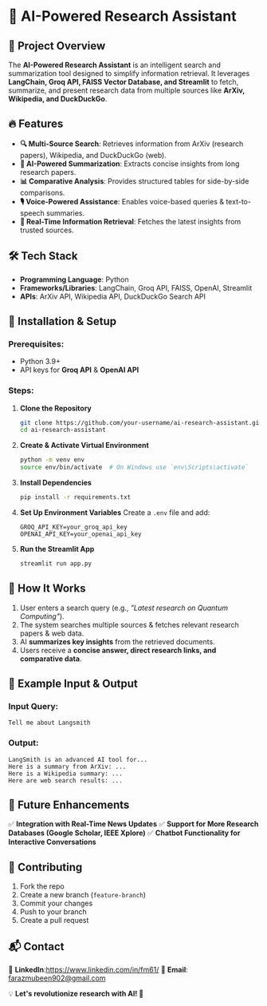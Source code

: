# 🚀 AI-Powered Research Assistant

## 📌 Project Overview
The **AI-Powered Research Assistant** is an intelligent search and summarization tool designed to simplify information retrieval. It leverages **LangChain, Groq API, FAISS Vector Database, and Streamlit** to fetch, summarize, and present research data from multiple sources like **ArXiv, Wikipedia, and DuckDuckGo**.

## 🔥 Features
- **🔍 Multi-Source Search**: Retrieves information from ArXiv (research papers), Wikipedia, and DuckDuckGo (web).
- **📑 AI-Powered Summarization**: Extracts concise insights from long research papers.
- **📊 Comparative Analysis**: Provides structured tables for side-by-side comparisons.
- **🎙️ Voice-Powered Assistance**: Enables voice-based queries & text-to-speech summaries.
- **📡 Real-Time Information Retrieval**: Fetches the latest insights from trusted sources.

## 🛠️ Tech Stack
- **Programming Language**: Python
- **Frameworks/Libraries**: LangChain, Groq API, FAISS, OpenAI, Streamlit
- **APIs**: ArXiv API, Wikipedia API, DuckDuckGo Search API

## 🚀 Installation & Setup
### Prerequisites:
- Python 3.9+
- API keys for **Groq API** & **OpenAI API**

### Steps:
1. **Clone the Repository**
   ```bash
   git clone https://github.com/your-username/ai-research-assistant.git
   cd ai-research-assistant
   ```
2. **Create & Activate Virtual Environment**
   ```bash
   python -m venv env
   source env/bin/activate  # On Windows use `env\Scripts\activate`
   ```
3. **Install Dependencies**
   ```bash
   pip install -r requirements.txt
   ```
4. **Set Up Environment Variables**
   Create a `.env` file and add:
   ```env
   GROQ_API_KEY=your_groq_api_key
   OPENAI_API_KEY=your_openai_api_key
   ```
5. **Run the Streamlit App**
   ```bash
   streamlit run app.py
   ```

## 🎯 How It Works
1. User enters a search query (e.g., *"Latest research on Quantum Computing"*).
2. The system searches multiple sources & fetches relevant research papers & web data.
3. AI **summarizes key insights** from the retrieved documents.
4. Users receive a **concise answer, direct research links, and comparative data**.

## 📌 Example Input & Output
### **Input Query:**
```plaintext
Tell me about Langsmith
```
### **Output:**
```plaintext
LangSmith is an advanced AI tool for...
Here is a summary from ArXiv: ...
Here is a Wikipedia summary: ...
Here are web search results: ...
```

## 🔮 Future Enhancements
✅ **Integration with Real-Time News Updates**
✅ **Support for More Research Databases (Google Scholar, IEEE Xplore)**
✅ **Chatbot Functionality for Interactive Conversations**

## 🤝 Contributing
1. Fork the repo
2. Create a new branch (`feature-branch`)
3. Commit your changes
4. Push to your branch
5. Create a pull request

## 📬 Contact
🔗 **LinkedIn**:https://www.linkedin.com/in/fm61/
📧 **Email**: farazmubeen902@gmail.com

💡 **Let's revolutionize research with AI! 🚀**
